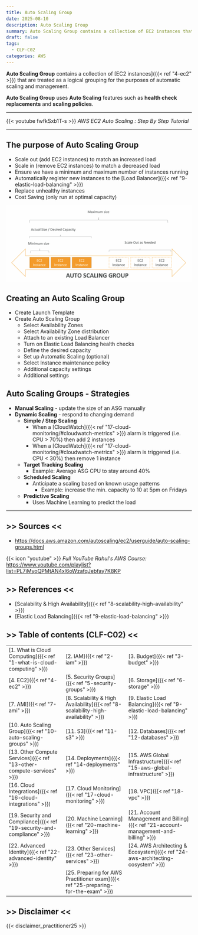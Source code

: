 ```yaml
---
title: Auto Scaling Group
date: 2025-08-10
description: Auto Scaling Group
summary: Auto Scaling Group contains a collection of EC2 instances that are treated as a logical grouping for the purposes of automatic scaling and management...
draft: false
tags:
  - CLF-C02
categories: AWS
---
```

**Auto Scaling Group** contains a collection of [EC2 instances]({{< ref "4-ec2" >}}) that are treated as a logical grouping for the purposes of automatic scaling and management.

**Auto Scaling Group** uses **Auto Scaling** features such as **health check replacements** and **scaling policies**.

---

{{< youtube fwfkSxb1T-s >}}
_AWS EC2 Auto Scaling : Step By Step Tutorial_

---
## The purpose of Auto Scaling Group

- Scale out (add EC2 instances) to match an increased load
- Scale in (remove EC2 instances) to match a decreased load
- Ensure we have a minimum and maximum number of instances running
- Automatically register new instances to the [Load Balancer]({{< ref "9-elastic-load-balancing" >}})
- Replace unhealthy instances
- Cost Saving (only run at optimal capacity)

![](./assets/AWS_ASG1.png)
## Creating an Auto Scaling Group

- Create Launch Template
- Create Auto Scaling Group
	- Select Availability Zones
	- Select Availability Zone distribution
	- Attach to an existing Load Balancer
	- Turn on Elastic Load Balancing health checks
	- Define the desired capacity
	- Set up Automatic Scaling (optional)
	- Select Instance maintenance policy
	- Additional capacity settings
	- Additional settings
## Auto Scaling Groups - Strategies

- **Manual Scaling** - update the size of an ASG manually
- **Dynamic Scaling** - respond to changing demand
	- **Simple / Step Scaling**
		- When a [CloudWatch]({{< ref "17-cloud-monitoring/#cloudwatch-metrics" >}}) alarm is triggered (i.e. CPU > 70%) then add 2 instances
		- When a [CloudWatch]({{< ref "17-cloud-monitoring/#cloudwatch-metrics" >}}) alarm is triggered (i.e. CPU < 30%) then remove 1 instance
	- **Target Tracking Scaling**
		- Example: Average ASG CPU to stay around 40%
	- **Scheduled Scaling**
		- Anticipate a scaling based on known usage patterns
			- Example: increase the min. capacity to 10 at 5pm on Fridays
	- **Predictive Scaling**
		- Uses Machine Learning to predict the load

---
## >> Sources <<

- https://docs.aws.amazon.com/autoscaling/ec2/userguide/auto-scaling-groups.html

{{< icon "youtube" >}} _Full YouTube Rahul's AWS Course:_ https://www.youtube.com/playlist?list=PL7iMyoQPMtAN4xl6oWzafqJebfay7K8KP
## >> References <<

- [Scalability & High Availability]({{< ref "8-scalability-high-availability" >}})
- [Elastic Load Balancing]({{< ref "9-elastic-load-balancing" >}})
## >> Table of contents (CLF-C02) <<

|                                                                         |                                                                                     |                                                                                       |
| ----------------------------------------------------------------------- | ----------------------------------------------------------------------------------- | ------------------------------------------------------------------------------------- |
| [1. What is Cloud Computing]({{< ref "1-what-is-cloud-computing" >}})   | [2. IAM]({{< ref "2-iam" >}})                                                       | [3. Budget]({{< ref "3-budget" >}})                                                   |
| [4. EC2]({{< ref "4-ec2" >}})                                           | [5. Security Groups]({{< ref "5-security-groups" >}})                               | [6. Storage]({{< ref "6-storage" >}})                                                 |
| [7. AMI]({{< ref "7-ami" >}})                                           | [8. Scalability & High Availability]({{< ref "8-scalability-high-availability" >}}) | [9. Elastic Load Balancing]({{< ref "9-elastic-load-balancing" >}})                   |
| [10. Auto Scaling Group]({{< ref "10-auto-scaling-groups" >}})          | [11. S3]({{< ref "11-s3" >}})                                                       | [12. Databases]({{< ref "12-databases" >}})                                           |
| [13. Other Compute Services]({{< ref "13-other-compute-services" >}})   | [14. Deployments]({{< ref "14-deployments" >}})                                     | [15. AWS Global Infrastructure]({{< ref "15-aws-global-infrastructure" >}})           |
| [16. Cloud Integrations]({{< ref "16-cloud-integrations" >}})           | [17. Cloud Monitoring]({{< ref "17-cloud-monitoring" >}})                           | [18. VPC]({{< ref "18-vpc" >}})                                                       |
| [19. Security and Compliance]({{< ref "19-security-and-compliance" >}}) | [20. Machine Learning]({{< ref "20-machine-learning" >}})                           | [21. Account Management and Billing]({{< ref "21-account-management-and-billing" >}}) |
| [22. Advanced Identity]({{< ref "22-advanced-identity" >}})             | [23. Other Services]({{< ref "23-other-services" >}})                               | [24. AWS Architecting & Ecosystem]({{< ref "24-aws-architecting-cosystem" >}})        |
|                                                                         | [25. Preparing for AWS Practitioner exam]({{< ref "25-preparing-for-the-exam" >}})  |                                                                                       |
## >> Disclaimer <<

{{< disclaimer_practitioner25 >}}

